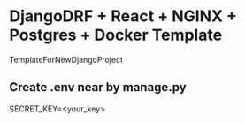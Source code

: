 # DjangoDRF + React + NGINX + Postgres + Docker Template
TemplateForNewDjangoProject

## Create .env near by manage.py
SECRET_KEY=<your_key>